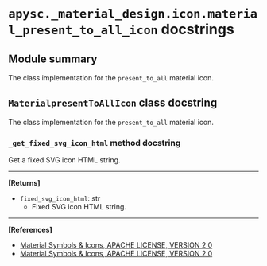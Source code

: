 # `apysc._material_design.icon.material_present_to_all_icon` docstrings

## Module summary

The class implementation for the `present_to_all` material icon.

## `MaterialpresentToAllIcon` class docstring

The class implementation for the `present_to_all` material icon.

### `_get_fixed_svg_icon_html` method docstring

Get a fixed SVG icon HTML string.<hr>

**[Returns]**

- `fixed_svg_icon_html`: str
  - Fixed SVG icon HTML string.

<hr>

**[References]**

- [Material Symbols & Icons, APACHE LICENSE, VERSION 2.0](https://fonts.google.com/icons?icon.size=24&icon.color=%23e8eaed)
- [Material Symbols & Icons, APACHE LICENSE, VERSION 2.0](https://www.apache.org/licenses/LICENSE-2.0.html)